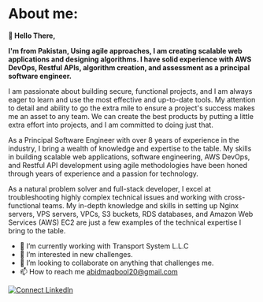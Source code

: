 # About me:

**👋 Hello There,**

**I'm from Pakistan, Using agile approaches, I am creating scalable web applications and designing algorithms. I have solid experience with AWS DevOps, Restful APIs, algorithm creation, and assessment as a principal software engineer.**

I am passionate about building secure, functional projects, and I am always eager to learn and use the most effective and up-to-date tools. My attention to detail and ability to go the extra mile to ensure a project's success makes me an asset to any team. We can create the best products by putting a little extra effort into projects, and I am committed to doing just that.

As a Principal Software Engineer with over 8 years of experience in the industry, I bring a wealth of knowledge and expertise to the table. My skills in building scalable web applications, software engineering, AWS DevOps, and Restful API development using agile methodologies have been honed through years of experience and a passion for technology.

As a natural problem solver and full-stack developer, I excel at troubleshooting highly complex technical issues and working with cross-functional teams. My in-depth knowledge and skills in setting up Nginx servers, VPS servers, VPCs, S3 buckets, RDS databases, and Amazon Web Services (AWS) EC2 are just a few examples of the technical expertise I bring to the table.


- 🔭 I’m currently working with Transport System L.L.C
- 👀 I’m interested in new challenges.
- 💞️ I’m looking to collaborate on anything that challenges me.
- 📫 How to reach me abidmaqbool20@gmail.com

[![Connect LinkedIn](https://img.shields.io/badge/LinkedIn-informational?style=social&logo=linkedin)](https://www.linkedin.com/in/m-abid-maqbool-680b5a86/)

